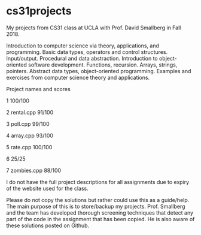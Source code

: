 # cs31projects
My projects from CS31 class at UCLA with Prof. David Smallberg in Fall 2018.

Introduction to computer science via theory, applications, and programming. Basic data types, operators and control structures. Input/output. Procedural and data abstraction. Introduction to object-oriented software development. Functions, recursion. Arrays, strings, pointers. Abstract data types, object-oriented programming. Examples and exercises from computer science theory and applications.

Project	names and scores

1	100/100

2	rental.cpp 91/100

3	poll.cpp 99/100

4	array.cpp 93/100

5 rate.cpp 100/100

6	25/25

7	zombies.cpp 88/100


I do not have the full project descriptions for all assignments due to expiry of the website used for the class.

Please do not copy the solutions but rather could use this as a guide/help. The main purpose of this is to store/backup my projects. Prof. Smallberg and the team has developed thorough screening techniques that detect any part of the code in the assignment that has been copied. He is also aware of these solutions posted on Github.

